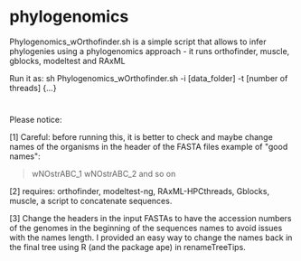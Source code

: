 # phylogenomics
Phylogenomics_wOrthofinder.sh is a simple script that allows to infer phylogenies using a phylogenomics approach - it runs orthofinder, muscle, gblocks, modeltest and RAxML

Run it as: sh Phylogenomics_wOrthofinder.sh -i [data_folder] -t [number of threads] {...}

#
Please notice:

[1]
Careful: before running this, it is better to check and maybe change names of the organisms in the header of the FASTA files
example of "good names":
>wNOstrABC_1
>wNOstrABC_2
and so on

[2]
requires: 
orthofinder, modeltest-ng, RAxML-HPCthreads, Gblocks, muscle, a script to concatenate sequences.

[3]
Change the headers in the input FASTAs to have the accession numbers of the genomes in the beginning of the sequences names to avoid issues with the names length. I provided an easy way to change the names back in the final tree using R (and the package ape) in renameTreeTips.
